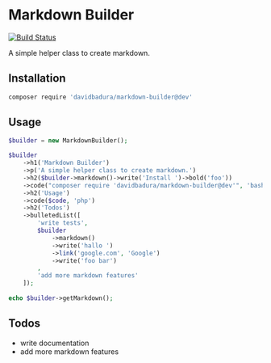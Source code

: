 Markdown Builder
================

[![Build Status](https://travis-ci.org/DavidBadura/markdown-builder.svg)](https://travis-ci.org/DavidBadura/markdown-builder)

A simple helper class to create markdown.

Installation
------------

```bash
composer require 'davidbadura/markdown-builder@dev'
```

Usage
-----

```php
$builder = new MarkdownBuilder();

$builder
    ->h1('Markdown Builder')
    ->p('A simple helper class to create markdown.')
    ->h2($builder->markdown()->write('Install ')->bold('foo'))
    ->code("composer require 'davidbadura/markdown-builder@dev'", 'bash')
    ->h2('Usage')
    ->code($code, 'php')
    ->h2('Todos')
    ->bulletedList([
        'write tests',
        $builder
            ->markdown()
            ->write('hallo ')
            ->link('google.com', 'Google')
            ->write('foo bar')
        ,
        'add more markdown features'
    ]);
    
echo $builder->getMarkdown();
```

Todos
-----

* write documentation
* add more markdown features
